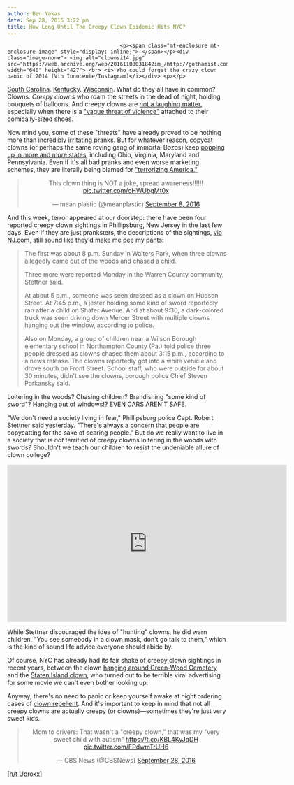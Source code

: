 ```yaml
---
author: Ben Yakas
date: Sep 28, 2016 3:22 pm
title: How Long Until The Creepy Clown Epidemic Hits NYC?
---
```


	
										<p><span class="mt-enclosure mt-enclosure-image" style="display: inline;"> </span></p><div class="image-none"> <img alt="clownsi14.jpg" src="https://web.archive.org/web/20161108031842im_/http://gothamist.com/attachments/byakas/clownsi14.jpg" width="640" height="427"> <br> <i> Who could forget the crazy clown panic of 2014 (Vin Innocente/Instagram)</i></div> <p></p>

<p><a href="https://web.archive.org/web/20161108031842/http://www.nytimes.com/2016/08/31/us/creepy-clown-sightings-in-south-carolina-cause-a-frenzy.html">South Carolina</a>. <a href="https://web.archive.org/web/20161108031842/http://mashable.com/2016/09/23/clown-arrested-kentucky/">Kentucky</a>. <a href="https://web.archive.org/web/20161108031842/http://www.huffingtonpost.com/entry/creepy-clown-green-bay_us_57a25a95e4b0104052a12698">Wisconsin</a>. What do they all have in common? Clowns. <em>Creepy clowns</em> who roam the streets in the dead of night, holding bouquets of balloons. And creepy clowns are <a href="https://web.archive.org/web/20161108031842/http://www.livescience.com/56274-suspicious-clown-sightings-increasing.html">not a laughing matter,</a> especially when there is a <a href="https://web.archive.org/web/20161108031842/http://www.wcpo.com/news/state/state-kentucky/creepy-clowns-threaten-kentucky-schools">&quot;vague threat of violence&quot;</a> attached to their comically-sized shoes.</p>

<p>Now mind you, some of these &quot;threats&quot; have already proved to be nothing more than <a href="https://web.archive.org/web/20161108031842/http://www.tennessean.com/story/news/local/sumner/2016/09/27/4-cited-clown-prank-portland/91185074/">incredibly irritating pranks.</a> But for whatever reason, copycat clowns (or perhaps the same roving gang of immortal Bozos) keep <a href="https://web.archive.org/web/20161108031842/http://www.usatoday.com/story/news/nation-now/2016/09/28/what-we-know-creepy-clown-reports-across-nation/91171858/">popping up in more and more states</a>, including Ohio, Virginia, Maryland and Pennsylvania. Even if it&apos;s all bad pranks and even worse marketing schemes, they are literally being blamed for <a href="https://web.archive.org/web/20161108031842/http://theweek.com/articles/647993/why-are-creepy-clowns-terrorizing-america">&quot;terrorizing America.&quot; </a></p>

<center><blockquote class="twitter-tweet" data-lang="en"><p lang="en" dir="ltr">This clown thing is NOT a joke, spread awareness!!!!!! <a href="https://web.archive.org/web/20161108031842/https://t.co/cHWUbgMt0x">pic.twitter.com/cHWUbgMt0x</a></p>&#x2014; mean plastic (@meanpIastic) <a href="https://web.archive.org/web/20161108031842/https://twitter.com/meanpIastic/status/773696483522555904">September 8, 2016</a></blockquote>
<script async src="//web.archive.org/web/20161108031842js_/http://platform.twitter.com/widgets.js" charset="utf-8"></script></center>

<p>And this week, terror appeared at our doorstep: there have been four reported creepy clown sightings in Phillipsburg, New Jersey in the last few days. Even if they are just pranksters, the descriptions of the sightings, <a href="https://web.archive.org/web/20161108031842/http://www.nj.com/warren/index.ssf/2016/09/more_suspicious_clowns_reported_what_to_do_if_you.html">via NJ.com</a>, still sound like they&apos;d make me pee my pants:</p>

<blockquote>The first was about 8 p.m. Sunday in Walters Park, when three clowns allegedly came out of the woods and chased a child.

<p>Three more were reported Monday in the Warren County community, Stettner said.</p>

<p>At about 5 p.m., someone was seen dressed as a clown on Hudson Street. At 7:45 p.m., a jester holding some kind of sword reportedly ran after a child on Shafer Avenue. And at about 9:30, a dark-colored truck was seen driving down Mercer Street with multiple clowns hanging out the window, according to police.</p>

<p>Also on Monday, a group of children near a Wilson Borough elementary school in Northampton County (Pa.) told police three people dressed as clowns chased them about 3:15 p.m., according to a news release. The clowns reportedly got into a white vehicle and drove south on Front Street. School staff, who were outside for about 30 minutes, didn&apos;t see the clowns, borough police Chief Steven Parkansky said.</p></blockquote><p></p>

<p>Loitering in the woods? Chasing children? Brandishing &quot;some kind of sword&quot;? Hanging out of windows!? EVEN CARS AREN&apos;T SAFE.</p>

<p>&quot;We don&apos;t need a society living in fear,&quot; Phillipsburg police Capt. Robert Stettner said yesterday. &quot;There&apos;s always a concern that people are copycatting for the sake of scaring people.&quot; But do we really want to live in a society that is <em>not</em> terrified of creepy clowns loitering in the woods with swords? Shouldn&apos;t we teach our children to resist the undeniable allure of clown college?</p>

<p><iframe width="640" height="360" src="https://web.archive.org/web/20161108031842if_/https://www.youtube.com/embed/tSKEl6a-b_c" frameborder="0" allowfullscreen></iframe></p>

<p>While Stettner discouraged the idea of &quot;hunting&quot; clowns, he did warn children, &quot;You see somebody in a clown mask, don&apos;t go talk to them,&quot; which is the kind of sound life advice everyone should abide by.</p>

<p>Of course, NYC has already had its fair shake of creepy clown sightings in recent years, between the clown <a href="https://web.archive.org/web/20161108031842/http://gothamist.com/2014/07/14/greenwood_cemetery_clown.php">hanging around Green-Wood Cemetery</a> and the <a href="https://web.archive.org/web/20161108031842/http://gothamist.com/2014/03/25/staten_island_clown_probably_just_m.php">Staten Island clown</a>, who turned out to be terrible viral advertising for some movie we can&apos;t even bother looking up.</p>

<p>Anyway, there&apos;s no need to panic or keep yourself awake at night ordering cases of <a href="https://web.archive.org/web/20161108031842/https://www.powtoon.com/embed/dMREj9EpTV3/">clown repellent</a>. And it&apos;s important to keep in mind that not all creepy clowns are actually creepy (or clowns)&#x2014;sometimes they&apos;re just very sweet kids.</p>

<center><blockquote class="twitter-tweet" data-lang="en"><p lang="en" dir="ltr">Mom to drivers: That wasn&apos;t a &quot;creepy clown,&quot; that was my &quot;very sweet child with autism&quot; <a href="https://web.archive.org/web/20161108031842/https://t.co/KBL4KyJqDH">https://t.co/KBL4KyJqDH</a> <a href="https://web.archive.org/web/20161108031842/https://t.co/FPdwmTrUH6">pic.twitter.com/FPdwmTrUH6</a></p>&#x2014; CBS News (@CBSNews) <a href="https://web.archive.org/web/20161108031842/https://twitter.com/CBSNews/status/781197972822495232">September 28, 2016</a></blockquote>
<script async src="//web.archive.org/web/20161108031842js_/http://platform.twitter.com/widgets.js" charset="utf-8"></script></center>

<p>[<a href="https://web.archive.org/web/20161108031842/http://uproxx.com/webculture/new-jersey-creepy-clowns-chasing-children/">h/t Uproxx</a>]</p>					
										
									
				